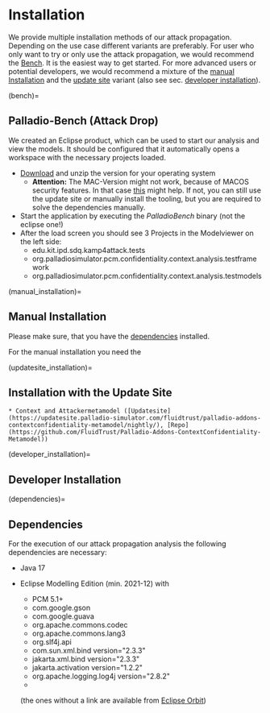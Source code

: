 # Installation

We provide multiple installation methods of our attack propagation. Depending on the use case different variants are preferably. For user who only want to try or only use the attack propagation, we would recommend the [Bench](bench). It is the easiest way to get started. For more advanced users or potential developers, we would recommend a mixture of the [manual Installation](manual_installation) and the [update site](updatesite_installation) variant (also see sec. [developer installation](developer_installation)).


(bench)=
## Palladio-Bench (Attack Drop)
We created an Eclipse product, which can be used to start our analysis and view the models. It should be configured that it automatically opens a workspace with the necessary projects loaded.
*  [Download](https://updatesite.palladio-simulator.com/fluidtrust/palladio-bench-product-attackerpropagation/nightly/) and unzip the version for your operating system
    * **Attention:** The MAC-Version might not work, because of MACOS security features. In that case [this](https://sdqweb.ipd.kit.edu/wiki/PCM_Installation#Mac_OS_X) might help. If not, you can still use the update site or manually install the tooling, but you are required to solve the dependencies manually.
* Start the application by executing the *PalladioBench* binary (not the eclipse one!)
* After the load screen you should see 3 Projects in the Modelviewer on the left side:
    * edu.kit.ipd.sdq.kamp4attack.tests
    * org.palladiosimulator.pcm.confidentiality.context.analysis.testframework
    * org.palladiosimulator.pcm.confidentiality.context.analysis.testmodels

(manual_installation)=
## Manual Installation
Please make sure, that you have the [dependencies](dependencies) installed.

For the manual installation you need the 



(updatesite_installation)=
## Installation with the Update Site

    * Context and Attackermetamodel ([Updatesite](https://updatesite.palladio-simulator.com/fluidtrust/palladio-addons-contextconfidentiality-metamodel/nightly/), [Repo](https://github.com/FluidTrust/Palladio-Addons-ContextConfidentiality-Metamodel))

(developer_installation)=
## Developer Installation

(dependencies)=
## Dependencies

For the execution of our attack propagation analysis the following dependencies are necessary:

* Java 17
* Eclipse Modelling Edition (min. 2021-12) with
    * PCM 5.1+
    * com.google.gson
    * com.google.guava
    * org.apache.commons.codec
    * org.apache.commons.lang3
    * org.slf4j.api
    * com.sun.xml.bind version="2.3.3"
    * jakarta.xml.bind version="2.3.3"
    * jakarta.activation version="1.2.2" 
    * org.apache.logging.log4j version="2.8.2"
    * 
    
    
    
    
    
    (the ones without a link are available from [Eclipse Orbit](https://download.eclipse.org/tools/orbit/downloads/drops/R20210602031627/))